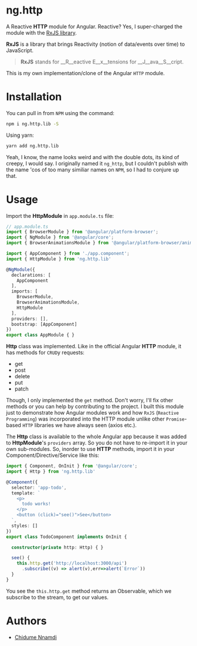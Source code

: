 # ng.http

A Reactive __HTTP__ module for Angular. Reactive? Yes, I super-charged the module with the [RxJS library](https://github.com/ReactiveX/rxjs).

__RxJS__ is a library that brings Reactivity (notion of data/events over time) to JavaScript.


> __RxJS__ stands for __R__eactive E__x__tensions for __J__ava__S__cript.


This is my own implementation/clone of the Angular `HTTP` module.

# Installation

You can pull in from `NPM` using the command:

```sh
npm i ng.http.lib -S
```

Using yarn:

```sh
yarn add ng.http.lib
```
Yeah, I know, the name looks weird and with the double dots, its kind of creepy, I would say. I originally named it `ng_http`, but I couldn't publish with the name 'cos of too many similiar names on `NPM`, so I had to conjure up that.

# Usage

Import the __HttpModule__ in `app.module.ts` file:

```ts
// app.module.ts
import { BrowserModule } from '@angular/platform-browser';
import { NgModule } from '@angular/core';
import { BrowserAnimationsModule } from '@angular/platform-browser/animations'

import { AppComponent } from './app.component';
import { HttpModule } from 'ng.http.lib'

@NgModule({
  declarations: [
    AppComponent
  ],
  imports: [
    BrowserModule,
    BrowserAnimationsModule,
    HttpModule
  ],
  providers: [],
  bootstrap: [AppComponent]
})
export class AppModule { }
```
__Http__ class was implemented. Like in the official Angular __HTTP__ module, it has methods for `CRUD`y requests:

* get
* post
* delete
* put
* patch

Though, I only implemented the `get` method. Don't worry, I'll fix other methods or you can help by contributing to the project. I built this module just to demonstrate how Angular modules work and how `RxJS` (`Reactive Programming`) was incorporated into the HTTP module unlike other `Promise`-based `HTTP` libraries we have always seen (axios etc.).

The __Http__ class is available to the whole Angular app because it was added to __HttpModule__'s `providers` array. So you do not have to re-import it in your own sub-modules. So, inorder to use __HTTP__ methods, import it in your Component/Directive/Service like this:

```ts
import { Component, OnInit } from '@angular/core';
import { Http } from 'ng.http.lib'

@Component({
  selector: 'app-todo',
  template: `
    <p>
      todo works!
    </p>
    <button (click)="see()">See</button>
  `,
  styles: []
})
export class TodoComponent implements OnInit {

  constructor(private http: Http) { }

  see() {
    this.http.get('http://localhost:3000/api')
      .subscribe((v) => alert(v),err=>alert(`Error`))
  }
}
```

You see the `this.http.get` method returns an Observable, which we subscribe to the stream, to get our values.

# Authors

* [Chidume Nnamdi](https://twitter.com/ngArchAngel)